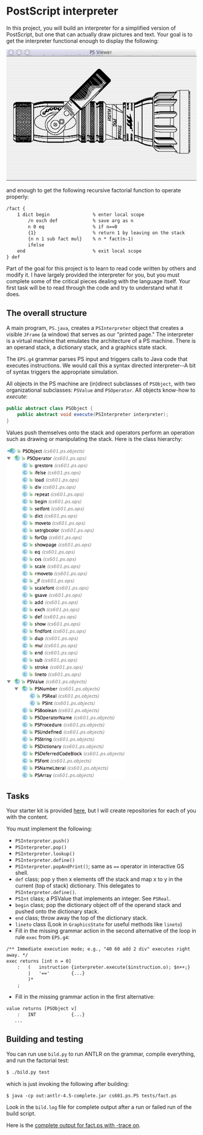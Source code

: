 # PostScript interpreter

In this project, you will build an interpreter for a simplified version of PostScript, but one that can actually draw pictures and text. Your goal is to get the interpreter functional enough to display the following:

![nozzle](images/nozzle.png)

and enough to get the following recursive factorial function to operate properly:

```
/fact {
    1 dict begin                % enter local scope
        /n exch def             % save arg as n
        n 0 eq                  % if n==0
        {1}                     % return 1 by leaving on the stack
        {n n 1 sub fact mul}    % n * fact(n-1)
        ifelse
    end                         % exit local scope
} def
```

Part of the goal for this project is to learn to read code written by others and modify it.  I have largely provided the interpreter for you, but you must complete some of the critical pieces dealing with the language itself. Your first task will be to read through the code and try to understand what it does.

## The overall structure

A main program, `PS.java`, creates a `PSInterpreter` object that creates a visible `JFrame` (a window) that serves as our "printed page." The interpreter is a virtual machine that emulates the architecture of a PS machine. There is an operand stack, a dictionary stack, and a graphics state stack.

The `EPS.g4` grammar parses PS input and triggers calls to Java code that executes instructions. We would call this a syntax directed interpreter--A bit of syntax triggers the appropriate simulation.

All objects in the PS machine are (in)direct subclasses of `PSObject`, with two organizational subclasses: `PSValue` and `PSOperator`. All objects know-how to *execute*:

```java
public abstract class PSObject {
	public abstract void execute(PSInterpreter interpreter);
}
```

Values push themselves onto the stack and operators perform an operation such as drawing or manipulating the stack. Here is the class hierarchy:

![class hierarchy](images/ps-hier.png)

## Tasks

Your starter kit is provided [here](https://github.com/USF-CS652-starterkits/parrt-ps), but I will create repositories for each of you with the content.
 
You must implement the following:

* `PSInterpreter.push()`
* `PSInterpreter.pop()`
* `PSInterpreter.lookup()`
* `PSInterpreter.define()`
* `PSInterpreter.popAndPrint()`; same as `==` operator in interactive GS shell.
* `def` class; pop y then x elements off the stack and map x to y in the current (top of stack) dictionary. This delegates to `PSInterpreter.define()`.
* `PSInt` class; a PSValue that implements an integer. See `PSReal`.
* `begin` class; pop the dictionary object off of the operand stack and pushed onto the dictionary stack.
* `end` class; throw away the top of the dictionary stack.
* `lineto` class (Look in `GraphicsState` for useful methods like `lineto`)
* Fill in the missing grammar action in the second alternative of the loop in rule `exec` from `EPS.g4`:
```
/** Immediate execution mode; e.g., "40 60 add 2 div" executes right away. */
exec returns [int n = 0]
    :   (   instruction {interpreter.execute($instruction.o); $n++;}
        |   '=='        {...}
        )*
    ;
```
* Fill in the missing grammar action in the first alternative:
```
value returns [PSObject v]
    :   INT             {...}
   ...
```

## Building and testing

You can run use `bild.py` to run ANTLR on the grammar, compile everything, and run the factorial test:

```bash
$ ./bild.py test
```

which is just invoking the following after building:

```
$ java -cp out:antlr-4.5-complete.jar cs601.ps.PS tests/fact.ps
```

Look in the `bild.log` file for complete output after a run or failed run of the build script.
 
Here is the [complete output for fact.ps with -trace on](ps-fact-output.txt).
